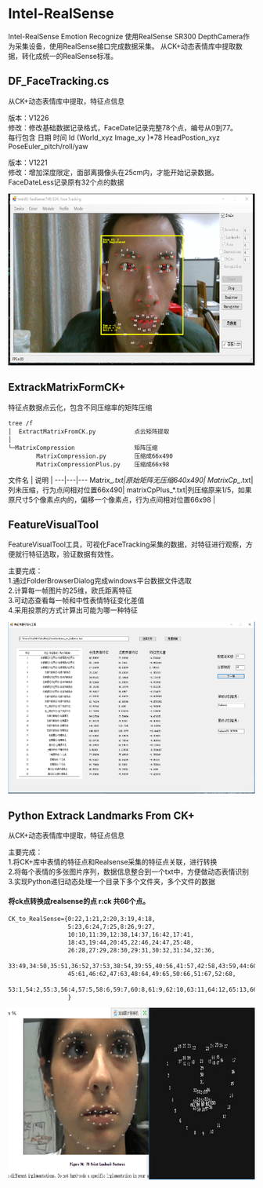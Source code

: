 ﻿# Intel-RealSense
Intel-RealSense Emotion Recognize
使用RealSense SR300 DepthCamera作为采集设备，使用RealSense接口完成数据采集。
从CK+动态表情库中提取数据，转化成统一的RealSense标准。

## DF_FaceTracking.cs
从CK+动态表情库中提取，特征点信息  
 
版本：V1226    
修改：修改基础数据记录格式，FaceDate记录完整78个点，编号从0到77。     
      每行包含 日期 时间 Id (World_xyz Image_xy )*78 HeadPostion_xyz PoseEuler_pitch/roll/yaw  

版本：V1221     
修改：增加深度限定，面部离摄像头在25cm内，才能开始记录数据。      
      FaceDateLess记录原有32个点的数据

<div align=center><img src="https://github.com/EStormLynn/Intel-RealSense/blob/master/Image/界面.png" width="663" height="350" alt="程序界面"/></div>

## ExtrackMatrixFormCK+
特征点数据点云化，包含不同压缩率的矩阵压缩
```
tree /f
│  ExtractMatrixFromCK.py		    点云矩阵提取
│
└─MatrixCompression			        矩阵压缩
        MatrixCompression.py		压缩成66x490
        MatrixCompressionPlus.py	压缩成66x98
```
文件名 | 说明 |
---|---|---
Matrix_*.txt|原始矩阵无压缩640x490|
MatrixCp_*.txt|列未压缩，行为点间相对位置66x490|
matrixCpPlus_*.txt|列压缩原来1/5，如果原尺寸5个像素点内的，偏移一个像素点，行为点间相对位置66x98 |    


## FeatureVisualTool
FeatureVisualTool工具，可视化FaceTracking采集的数据，对特征进行观察，方便就行特征选取，验证数据有效性。    
 
主要完成：    
1.通过FolderBrowserDialog完成windows平台数据文件选取			    
2.计算每一帧图片的25维，欧氏距离特征    
3.可动态查看每一帧和中性表情特征变化差值     
4.采用投票的方式计算出可能为哪一种特征     

<div align=center><img src="https://github.com/EStormLynn/Intel-RealSense/blob/master/Image/FeatureVisualTool.png" width="663" height="350" alt="程序界面"/></div>

## Python Extrack Landmarks From CK+
从CK+动态表情库中提取，特征点信息  

主要完成：  
1.将CK+库中表情的特征点和Realsense采集的特征点关联，进行转换   
2.将每个表情的多张图片序列，数据信息整合到一个txt中，方便做动态表情识别   
3.实现Python递归动态处理一个目录下多个文件夹，多个文件的数据  

#### 将ck点转换成realsense的点 r:ck 共66个点。
```
CK_to_RealSense={0:22,1:21,2:20,3:19,4:18,
                 5:23,6:24,7:25,8:26,9:27,
                 10:10,11:39,12:38,14:37,16:42,17:41,
                 18:43,19:44,20:45,22:46,24:47,25:48,
                 26:28,27:29,28:30,29:31,30:32,31:34,32:36,
                 33:49,34:50,35:51,36:52,37:53,38:54,39:55,40:56,41:57,42:58,43:59,44:60,
                 45:61,46:62,47:63,48:64,49:65,50:66,51:67,52:68,
                 53:1,54:2,55:3,56:4,57:5,58:6,59:7,60:8,61:9,62:10,63:11,64:12,65:13,66:14,67:15,68:16,69:17
                 }
```
<div align=center><img src="https://github.com/EStormLynn/Intel-RealSense/blob/master/Image/landmarkPoint%20of%20RS%20and%20CK%2B.png" width="680" height="350" alt="landmarkPoint of RS and CK+"/></div>
